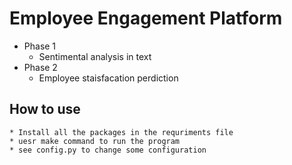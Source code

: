 # Employee Engagement Platform
* Phase 1
    * Sentimental analysis in text
* Phase 2 
    * Employee staisfacation perdiction

## How to use 
    * Install all the packages in the requriments file 
    * uesr make command to run the program
    * see config.py to change some configuration